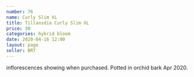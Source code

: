 ```yaml
---
number: 76
name: Curly Slim XL
title: Tillansdia Curly Slim XL
price: 30
categories: hybrid bloom
date: 2020-04-16 12:00
layout: page
seller: BRT
---
```

inflorescences showing when purchased. Potted in orchid bark Apr 2020.
